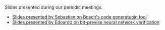 Slides presented during our periodic meetings.
- [Slides presented by Sebastian on Bosch's code generatuoin tool](./2024-12-18-Embedded_AI_Coder_Bosch_Boblest.pdf)
- [Slides presented by Edoardo on bit-previse neural network verification](./2025-01-15-Edoardo_Manino_SONNX_slides.pdf)
